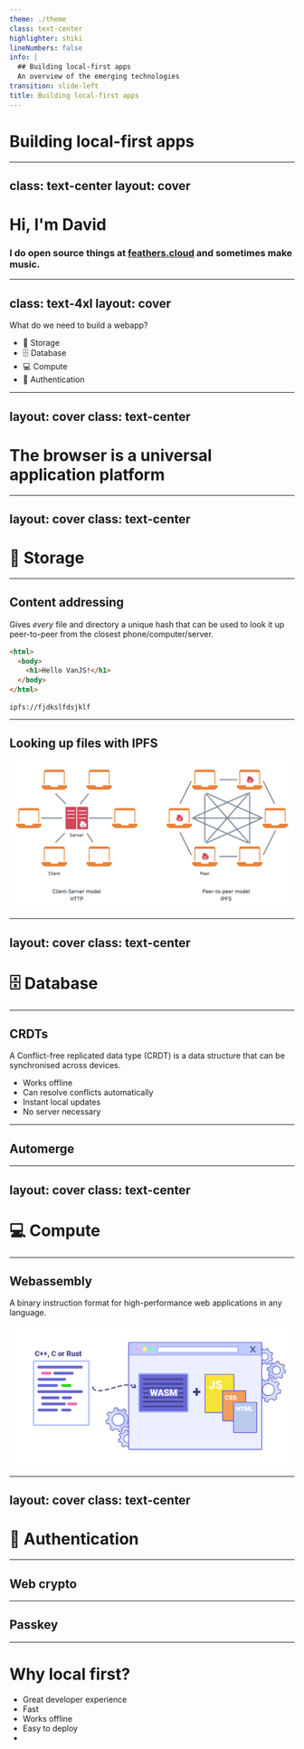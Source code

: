 ```yaml
---
theme: ./theme
class: text-center
highlighter: shiki
lineNumbers: false
info: |
  ## Building local-first apps
  An overview of the emerging technologies
transition: slide-left
title: Building local-first apps
---
```


# Building local-first apps


---
class: text-center
layout: cover
---

# Hi, I'm David

### I do open source things at [feathers.cloud](https://feathers.cloud) and sometimes make music.

---
class: text-4xl
layout: cover
---

What do we need to build a webapp?

- 💾 Storage
- 🗄️ Database
- 💻 Compute
- 🔐 Authentication

---
layout: cover
class: text-center
---

# The browser is a universal application platform

---
layout: cover
class: text-center
---

# 💾 Storage

---

## Content addressing

Gives _every_ file and directory a unique hash that can be used to look it up peer-to-peer from the closest phone/computer/server.

```html
<html>
  <body>
    <h1>Hello VanJS!</h1>
  </body>
</html>
```

```
ipfs://fjdkslfdsjklf
```

---

## Looking up files with IPFS

![IPFS network structure](/images/http-vs-ipfs.png)

---
layout: cover
class: text-center
---

# 🗄️ Database

---

## CRDTs

A Conflict-free replicated data type (CRDT) is a data structure that can be synchronised across devices.

- Works offline
- Can resolve conflicts automatically
- Instant local updates
- No server necessary

---

## Automerge

<CRDTDemo />

---
layout: cover
class: text-center
---

# 💻 Compute

---

## Webassembly

A binary instruction format for high-performance web applications in any language.

![Webassembly](/images/webassembly.png)

---
layout: cover
class: text-center
---

# 🔐 Authentication

---

## Web crypto

---

## Passkey

---

# Why local first?

- Great developer experience
- Fast
- Works offline
- Easy to deploy
-
